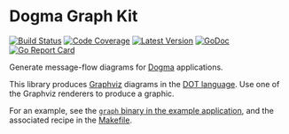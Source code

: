 # Dogma Graph Kit

[![Build Status](https://github.com/dogmatiq/graphkit/workflows/CI/badge.svg)](https://github.com/dogmatiq/graphkit/actions?workflow=CI)
[![Code Coverage](https://img.shields.io/codecov/c/github/dogmatiq/graphkit/master.svg)](https://codecov.io/github/dogmatiq/graphkit)
[![Latest Version](https://img.shields.io/github/tag/dogmatiq/graphkit.svg?label=semver)](https://semver.org)
[![GoDoc](https://godoc.org/github.com/dogmatiq/graphkit?status.svg)](https://godoc.org/github.com/dogmatiq/graphkit)
[![Go Report Card](https://goreportcard.com/badge/github.com/dogmatiq/graphkit)](https://goreportcard.com/report/github.com/dogmatiq/graphkit)

Generate message-flow diagrams for [Dogma](https://github.com/dogmatiq/dogma) applications.

This library produces [Graphviz](https://www.graphviz.org/) diagrams in the [DOT
language](https://www.graphviz.org/doc/info/lang.html). Use one of the Graphviz
renderers to produce a graphic.

For an example, see the [`graph` binary in the example
application](https://github.com/dogmatiq/example/blob/master/cmd/graph/main.go),
and the associated recipe in the [Makefile](https://github.com/dogmatiq/example/blob/master/Makefile).
